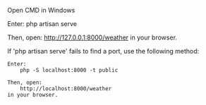 Open CMD in Windows 

Enter: 
    php artisan serve

Then, open: 
    http://127.0.0.1:8000/weather
in your browser.

If 'php artisan serve' fails to find a port, use the following method:

    Enter: 
        php -S localhost:8000 -t public

    Then, open: 
        http://localhost:8000/weather
    in your browser.

